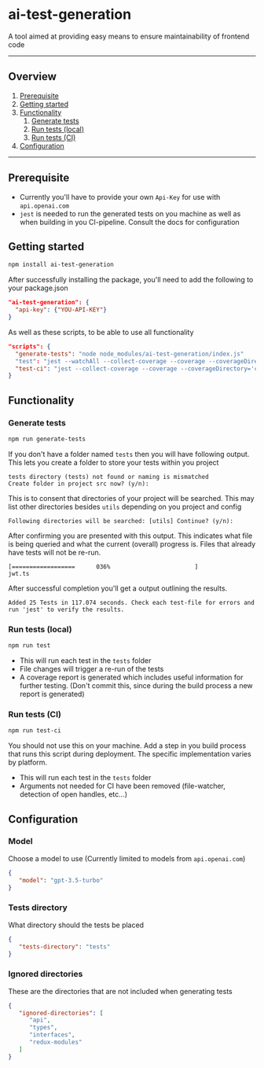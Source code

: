# ai-test-generation

A tool aimed at providing easy means to ensure maintainability of frontend code

---

## Overview

1. [Prerequisite](#prerequisite)
2. [Getting started](#getting-started)
3. [Functionality](#functionality)
   1. [Generate tests](#generate-tests)
   2. [Run tests (local)](#run-tests-local)
   3. [Run tests (CI)](#run-tests-ci)
4. [Configuration](#configuration)

---

## Prerequisite

* Currently you'll have to provide your own `Api-Key` for use with `api.openai.com`
* `jest` is needed to run the generated tests on you machine as well as when building in you CI-pipeline. Consult the docs for configuration

## Getting started

```bash
npm install ai-test-generation
```

After successfully installing the package, you'll need to add the following to your package.json

```json
"ai-test-generation": {
  "api-key": {"YOU-API-KEY"}
}
```

As well as these scripts, to be able to use all functionality

```json
"scripts": {
  "generate-tests": "node node_modules/ai-test-generation/index.js"
  "test": "jest --watchAll --collect-coverage --coverage --coverageDirectory='coverage' --detectOpenHandles",
  "test-ci": "jest --collect-coverage --coverage --coverageDirectory='coverage'",
}
```
## Functionality

### Generate tests

```bash
npm run generate-tests
```
If you don't have a folder named `tests` then you will have following output.
This lets you create a folder to store your tests within you project

```
tests directory (tests) not found or naming is mismatched
Create folder in project src now? (y/n):
```

This is to consent that directories of your project will be searched.
This may list other directories besides `utils` depending on you project and config

```
Following directories will be searched: [utils] Continue? (y/n):
```
After confirming you are presented with this output.
This indicates what file is being queried and what the current (overall) progress is.
Files that already have tests will not be re-run.

```
[==================      036%                        ]
jwt.ts
```

After successful completion you'll get a output outlining the results.

```
Added 25 Tests in 117.074 seconds. Check each test-file for errors and run 'jest' to verify the results.
```

### Run tests (local)

```bash
npm run test
```

* This will run each test in the `tests` folder
* File changes will trigger a re-run of the tests
* A coverage report is generated which includes useful information for further testing. 
(Don't commit this, since during the build process a new report is generated)

### Run tests (CI)

```bash
npm run test-ci
```

You should not use this on your machine. Add a step in you build process that runs this script during deployment. The specific implementation varies by platform.

* This will run each test in the `tests` folder
* Arguments not needed for CI have been removed (file-watcher, detection of open handles, etc...)

## Configuration

### Model

Choose a model to use (Currently limited to models from `api.openai.com`)

```json
{
   "model": "gpt-3.5-turbo"
}
```

### Tests directory

What directory should the tests be placed

```json
{
   "tests-directory": "tests"
}
```

### Ignored directories

These are the directories that are not included when generating tests

```json
{
   "ignored-directories": [
      "api",
      "types",
      "interfaces",
      "redux-modules"
   ]
}
```
